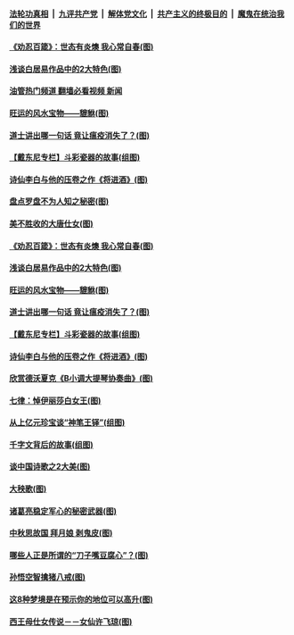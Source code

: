 ####  [法轮功真相](../../../../basic/blob/master/README.md?t=09201102) &nbsp;|&nbsp; [九评共产党](../../../../9ping.md/blob/master/README.md?t=09201102) &nbsp;|&nbsp; [解体党文化](../../../../jtdwh.md/blob/master/README.md?t=09201102)  &nbsp;|&nbsp; [共产主义的终极目的](../../../../gczydzjmd.md/blob/master/README.md?t=09201102) &nbsp;|&nbsp; [魔鬼在统治我们的世界](../../../../mgztzwmdsj.md/blob/master/README.md?t=09201102) 

#### [《劝忍百箴》：世态有炎燠 我心常自春(图)](../pages/p7/1016920.md?t=09201102) 

#### [浅谈白居易作品中的2大特色(图)](../pages/p7/1016567.md?t=09201102) 

#### [油管热门频道 翻墙必看视频 新闻](http://45.76.130.85:81/youtube.html?09201102)

#### [旺运的风水宝物——貔貅(图)](../pages/p7/1016617.md?t=09201102) 

#### [道士讲出哪一句话 竟让瘟疫消失了？(图)](../pages/p7/1016989.md?t=09201102) 

#### [【戴东尼专栏】斗彩瓷器的故事(组图)](../pages/p7/1012026.md?t=09201102) 

#### [诗仙李白与他的压卷之作《将进酒》(图)](../pages/p7/1016892.md?t=09201102) 

#### [盘点罗盘不为人知之秘密(图)](../pages/p7/1016624.md?t=09201102) 

#### [美不胜收的大唐仕女(图)](../pages/p7/1015592.md?t=09201102) 

#### [《劝忍百箴》：世态有炎燠 我心常自春(图)](../pages/p7/1016920.md?t=09201102) 

#### [浅谈白居易作品中的2大特色(图)](../pages/p7/1016567.md?t=09201102) 

#### [旺运的风水宝物——貔貅(图)](../pages/p7/1016617.md?t=09201102) 

#### [道士讲出哪一句话 竟让瘟疫消失了？(图)](../pages/p7/1016989.md?t=09201102) 

#### [【戴东尼专栏】斗彩瓷器的故事(组图)](../pages/p7/1012026.md?t=09201102) 

#### [诗仙李白与他的压卷之作《将进酒》(图)](../pages/p7/1016892.md?t=09201102) 

#### [欣赏德沃夏克《B小调大提琴协奏曲》(图)](../pages/p7/1016197.md?t=09201102) 

#### [七律：悼伊丽莎白女王(图)](../pages/p7/1016882.md?t=09201102) 

#### [从上亿元珍宝谈“神笔王铎”(组图)](../pages/p7/1016868.md?t=09201102) 

#### [千字文背后的故事(组图)](../pages/p7/1016899.md?t=09201102) 

#### [谈中国诗歌之2大美(图)](../pages/p7/1016739.md?t=09201102) 

#### [大秧歌(图)](../pages/p7/1015591.md?t=09201102) 

#### [诸葛亮稳定军心的秘密武器(图)](../pages/p7/1016450.md?t=09201102) 

#### [中秋思故国 拜月娘 剥鬼皮(图)](../pages/p7/1015573.md?t=09201102) 

#### [哪些人正是所谓的“刀子嘴豆腐心”？(图)](../pages/p7/1014216.md?t=09201102) 

#### [孙悟空智擒猪八戒(图)](../pages/p7/1015590.md?t=09201102) 

#### [这8种梦境是在预示你的地位可以高升(图)](../pages/p7/1013124.md?t=09201102) 

#### [西王母仕女传说－－女仙许飞琼(图)](../pages/p7/1016661.md?t=09201102) 

<img src='http://gfw-breaker.win/goodnews/indexes/p7.md' width='0px' height='0px'/>
